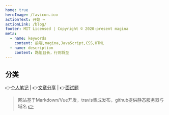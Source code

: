 ```yaml
---
home: true
heroImage: /favicon.ico
actionText: 开始 →
actionLink: /blog/
footer: MIT Licensed | Copyright © 2020-present magina
meta:
  - name: keywords
    content: 前端,magina,JavaScript,CSS,HTML
  - name: description
    content: 路阻且长，行则将至 
---
```


## 分类

:point_right:[个人笔记](https://maginapp.github.io/sharing-technology-article/blog/) | :point_right:[文章分享](https://maginapp.github.io/sharing-technology-article/sharing/) | :point_right:[面试题](https://maginapp.github.io/sharing-technology-article/audition/)


> 网站基于Markdown/Vue开发，travis集成发布，github提供静态服务器与域名 [:point_right:](https://github.com/maginapp/sharing-technology-article)

